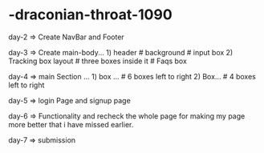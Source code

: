 # -draconian-throat-1090

day-2 => Create  NavBar and Footer

day-3 => Create main-body...
             1) header
                # background
                # input box
             2) Tracking box layout
                 # three boxes inside it
                 # Faqs box
                 
day-4 => main Section ...
            1) box ...
                # 6 boxes left to right
            2) Box...
                # 4 boxes left to right
                
day-5 =>  login Page and signup page

day-6 => Functionality and recheck the whole page for making my page more better that i have missed earlier.

day-7 => submission 
